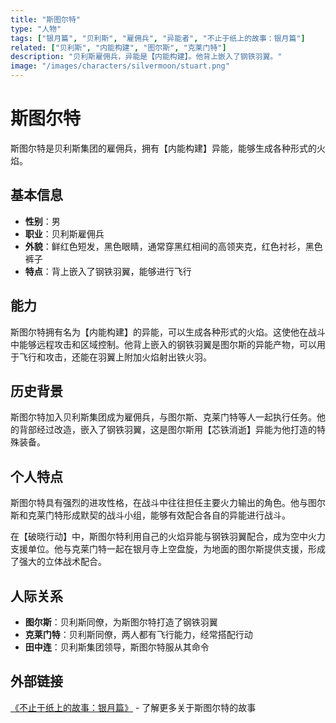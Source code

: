 ```yaml
---
title: "斯图尔特"
type: "人物"
tags: ["银月篇", "贝利斯", "雇佣兵", "异能者", "不止于纸上的故事：银月篇"]
related: ["贝利斯", "内能构建", "图尔斯", "克莱门特"]
description: "贝利斯雇佣兵，异能是【内能构建】。他背上嵌入了钢铁羽翼。"
image: "/images/characters/silvermoon/stuart.png"
---
```

# 斯图尔特

斯图尔特是贝利斯集团的雇佣兵，拥有【内能构建】异能，能够生成各种形式的火焰。

## 基本信息

- **性别**：男
- **职业**：贝利斯雇佣兵
- **外貌**：鲜红色短发，黑色眼睛，通常穿黑红相间的高领夹克，红色衬衫，黑色裤子
- **特点**：背上嵌入了钢铁羽翼，能够进行飞行

## 能力

斯图尔特拥有名为【内能构建】的异能，可以生成各种形式的火焰。这使他在战斗中能够远程攻击和区域控制。他背上嵌入的钢铁羽翼是图尔斯的异能产物，可以用于飞行和攻击，还能在羽翼上附加火焰射出铁火羽。

## 历史背景

斯图尔特加入贝利斯集团成为雇佣兵，与图尔斯、克莱门特等人一起执行任务。他的背部经过改造，嵌入了钢铁羽翼，这是图尔斯用【芯铁消逝】异能为他打造的特殊装备。

## 个人特点

斯图尔特具有强烈的进攻性格，在战斗中往往担任主要火力输出的角色。他与图尔斯和克莱门特形成默契的战斗小组，能够有效配合各自的异能进行战斗。

<div class="spoiler" data-source="《不止于纸上的故事：银月篇》破晓行动">
在【破晓行动】中，斯图尔特利用自己的火焰异能与钢铁羽翼配合，成为空中火力支援单位。他与克莱门特一起在银月寺上空盘旋，为地面的图尔斯提供支援，形成了强大的立体战术配合。
</div>

## 人际关系

- **图尔斯**：贝利斯同僚，为斯图尔特打造了钢铁羽翼
- **克莱门特**：贝利斯同僚，两人都有飞行能力，经常搭配行动
- **田中连**：贝利斯集团领导，斯图尔特服从其命令

## 外部链接

[《不止于纸上的故事：银月篇》](https://tobenot.itch.io/beyond-books) - 了解更多关于斯图尔特的故事 
